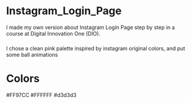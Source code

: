 # Instagram_Login_Page
I made my own version about Instagram Login Page step by step in a course at Digital Innovation One (DIO).

###
I chose a clean pink palette inspired by instagram original colors, and put some ball animations
<br>

# Colors
#FF97CC
#FFFFFF
#d3d3d3
